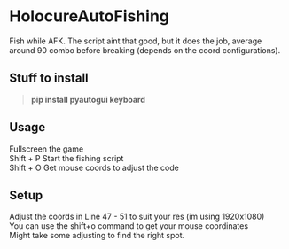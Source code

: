 # HolocureAutoFishing
Fish while AFK. The script aint that good, but it does the job, average around 90 combo before breaking (depends on the coord configurations).

## **Stuff to install**
> **pip install pyautogui keyboard**

## **Usage**
Fullscreen the game  
Shift + P Start the fishing script  
Shift + O Get mouse coords to adjust the code

## **Setup**
Adjust the coords in Line 47 - 51 to suit your res (im using 1920x1080)  
You can use the shift+o command to get your mouse coordinates  
Might take some adjusting to find the right spot. 

